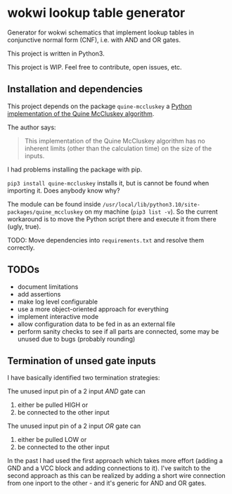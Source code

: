 # wokwi lookup table generator

Generator for wokwi schematics that implement lookup tables in conjunctive normal form (CNF), i.e. with AND and OR gates.

This project is written in Python3.

This project is WIP. Feel free to contribute, open issues, etc.


## Installation and dependencies

This project depends on the package `quine-mccluskey` a [Python implementation of the Quine McCluskey algorithm](https://pypi.org/project/quine-mccluskey/).

The author says:

> This implementation of the Quine McCluskey algorithm has no inherent limits (other than the calculation time) on the size of the inputs.

I had problems installing the package with pip.

`pip3 install quine-mccluskey` installs it, but is cannot be found when importing it. Does anybody know why?

The module can be found inside `/usr/local/lib/python3.10/site-packages/quine_mccluskey` on my machine (`pip3 list -v`).
So the current workaround is to move the Python script there and execute it from there (ugly, true).


TODO: Move dependencies into `requirements.txt` and resolve them correctly.

## TODOs

- document limitations
- add assertions
- make log level configurable
- use a more object-oriented approach for everything
- implement interactive mode
- allow configuration data to be fed in as an external file
- perform sanity checks to see if all parts are connected,
  some may be unused due to bugs (probably rounding)


## Termination of unsed gate inputs

I have basically identified two termination strategies:

The unused input pin of a 2 input *AND* gate can

1. either be pulled HIGH or
1. be connected to the other input

The unused input pin of a 2 input *OR* gate can

1. either be pulled LOW or
1. be connected to the other input

In the past I had used the first approach which takes more effort (adding a GND and a VCC block and adding connections to it).
I've switch to the second approach as this can be realized by adding a short wire connection from one inport to the other - and it's generic for AND and OR gates.
